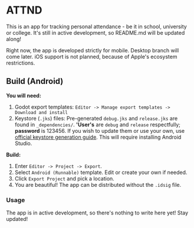 # ATTND

This is an app for tracking personal attendance - be it in school, university or college. It's still in active development, so README.md will be updated along!

Right now, the app is developed strictly for mobile. Desktop branch will come later.
iOS support is not planned, because of Apple's ecosystem restrictions.

## Build (Android)

**You will need:**
1. Godot export templates:
`Editor -> Manage export templates -> Download and install`
2. Keystore (`.jks`) files:
Pre-generated `debug.jks` and `release.jks` are found in `_dependencies/`. **'User's** are `debug` and `release` respectfully; **password** is 123456.
If you wish to update them or use your own, use [official keystore generation guide](https://developer.android.com/studio/publish/app-signing#generate-key). This will require installing Android Studio.

**Build:**
1. Enter `Editor -> Project -> Export`.
2. Select `Android (Runnable)` template. Edit or create your own if needed.
3. Click `Export Project` and pick a location.
4. You are beautiful! The app can be distributed without the `.idsig` file.

### Usage

The app is in active development, so there's nothing to write here yet! Stay updated!
